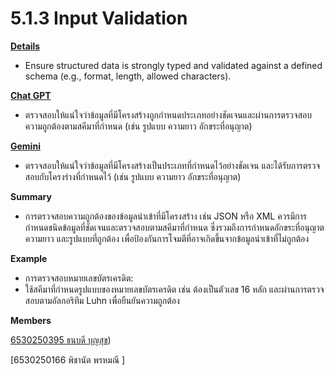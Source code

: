 # 5.1.3 Input Validation

**[Details](https://owasp.org/www-project-application-security-verification-standard)**
- Ensure structured data is strongly typed and validated against a defined schema (e.g., format, length, allowed characters).



 **[Chat GPT](chatgpt.com)**
- ตรวจสอบให้แน่ใจว่าข้อมูลที่มีโครงสร้างถูกกำหนดประเภทอย่างชัดเจนและผ่านการตรวจสอบความถูกต้องตามสคีมาที่กำหนด (เช่น รูปแบบ ความยาว อักขระที่อนุญาต)


**[Gemini](gemini.google.com)**
- ตรวจสอบให้แน่ใจว่าข้อมูลที่มีโครงสร้างเป็นประเภทที่กำหนดไว้อย่างชัดเจน และได้รับการตรวจสอบกับโครงร่างที่กำหนดไว้ (เช่น รูปแบบ ความยาว อักขระที่อนุญาต)



**Summary**
- การตรวจสอบความถูกต้องของข้อมูลนำเข้าที่มีโครงสร้าง เช่น JSON หรือ XML ควรมีการกำหนดชนิดข้อมูลที่ชัดเจนและตรวจสอบตามสคีมาที่กำหนด ซึ่งรวมถึงการกำหนดอักขระที่อนุญาต ความยาว และรูปแบบที่ถูกต้อง เพื่อป้องกันการโจมตีที่อาจเกิดขึ้นจากข้อมูลนำเข้าที่ไม่ถูกต้อง


**Example**
- การตรวจสอบหมายเลขบัตรเครดิต:
- ใช้สคีมาที่กำหนดรูปแบบของหมายเลขบัตรเครดิต เช่น ต้องเป็นตัวเลข 16 หลัก และผ่านการตรวจสอบตามอัลกอริทึม Luhn เพื่อยืนยันความถูกต้อง

 
**Members**

[6530250395 ธนบดี บุญสุข](https://realalunda.github.io/security-requirement))

[6530250166 พิชานัต พรหมณี ]
